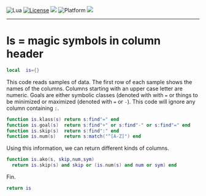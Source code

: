
<img alt="Lua" src="https://img.shields.io/badge/lua-v5.4-blue">&nbsp;<a 
href="https://github.com/timm/keys/blob/master/LICENSE.md"><img
alt="License" src="https://img.shields.io/badge/license-unlicense-red"></a> <img
src="https://img.shields.io/badge/purpose-ai%20,%20se-blueviolet"> <img
alt="Platform" src="https://img.shields.io/badge/platform-osx%20,%20linux-lightgrey"> <a
href="https://github.com/timm/keys/actions"><img
src="https://github.com/rezons/rezons.github.io/actions/workflows/tests.yml/badge.svg"></a>

<hr>

# Is = magic symbols in column header

```lua
local  is={}
```
This code reads samples of data. The first row of each sample shows
the names of the columns. Columns starting with an upper case letter
are numeric. Goals are either symbolic classes (denoted with with `=`
or things to be minimized or maximized (denoted with `=` or `-`).
This code will ignore any column containing `:`.

```lua
function is.klass(s) return s:find"=" end
function is.goal(s)  return s:find"+" or s:find"-" or s:find"=" end
function is.skip(s)  return s:find":" end
function is.num(s)   return s:match("^[A-Z]") end
```
Using this information, we can return different kinds of columns.

```lua
function is.ako(s, skip,num,sym) 
  return is.skip(s) and skip or (is.num(s) and num or sym) end
```
Fin.

```lua
return is
```
